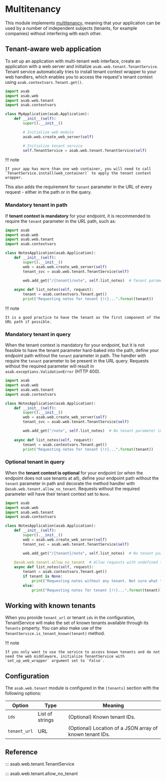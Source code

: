 # Multitenancy

This module implements [multitenancy](https://en.wikipedia.org/wiki/Multitenancy),
meaning that your application can be used by a number of independent subjects
(tenants, for example companies) without interfering with each other.


## Tenant-aware web application

To set up an application with multi-tenant web interface, create an application with a web server and initialize `asab.web.tenant.TenantService`.
Tenant service automatically tries to install tenant context wrapper to your web handlers, which enables you to access the request's tenant context using `asab.contextvars.Tenant.get()`.

```python
import asab
import asab.web
import asab.web.tenant
import asab.contextvars

class MyApplication(asab.Application):
	def __init__(self):
		super().__init__()

		# Initialize web module
		asab.web.create_web_server(self)

		# Initialize tenant service
		self.TenantService = asab.web.tenant.TenantService(self)
```

!!! note

	If your app has more than one web container, you will need to call `TenantService.install(web_container)` to apply the tenant context wrapper.

This also adds the requirement for `tenant` parameter in the URL of every request - either in the path or in the query.


### Mandatory tenant in path

If **tenant context is mandatory** for your endpoint, it is recommended to require the `tenant` parameter in the URL path, such as:

```python
import asab
import asab.web
import asab.web.tenant
import asab.contextvars

class NotesApplication(asab.Application):
	def __init__(self):
		super().__init__()
		web = asab.web.create_web_server(self)
		tenant_svc = asab.web.tenant.TenantService(self)

		web.add_get("/{tenant}/note", self.list_notes)  # Tenant parameter required in path
        
	async def list_notes(self, request):
		tenant = asab.contextvars.Tenant.get()
		print("Requesting notes for tenant {!r}...".format(tenant))
```

!!! note

	It is a good practice to have the tenant as the first component of the URL path if possible.


### Mandatory tenant in query

When the tenant context is mandatory for your endpoint, but it is not feasible to have the tenant parameter hard-baked into the path, define your endpoint path without the `tenant` parameter in path.
The handler with require the `tenant` parameter to be present in the URL query.
Requests without the required parameter will result in `asab.exceptions.ValidationError` (HTTP 400).

```python
import asab
import asab.web
import asab.web.tenant
import asab.contextvars

class NotesApplication(asab.Application):
	def __init__(self):
		super().__init__()
		web = asab.web.create_web_server(self)
		tenant_svc = asab.web.tenant.TenantService(self)

		web.add_get("/note", self.list_notes)  # No tenant parameter in path!
        
	async def list_notes(self, request):
		tenant = asab.contextvars.Tenant.get()
		print("Requesting notes for tenant {!r}...".format(tenant))
```


### Optional tenant in query

When the **tenant context is optional** for your endpoint (or when the endpoint does not use tenants at all), define your endpoint path without the `tenant` parameter in path and decorate the method handler with `@asab.web.tenant.allow_no_tenant`.
Requests without the required parameter will have their tenant context set to `None`.

```python
import asab
import asab.web
import asab.web.tenant
import asab.contextvars

class NotesApplication(asab.Application):
	def __init__(self):
		super().__init__()
		web = asab.web.create_web_server(self)
		tenant_svc = asab.web.tenant.TenantService(self)

		web.add_get("/{tenant}/note", self.list_notes)  # No tenant parameter in path!
        
	@asab.web.tenant.allow_no_tenant  # Allow requests with undefined tenant!
	async def list_notes(self, request):
		tenant = asab.contextvars.Tenant.get()
		if tenant is None:
			print("Requesting notes without any tenant. Not sure what to do...")
		else:
			print("Requesting notes for tenant {!r}...".format(tenant))
```


## Working with known tenants

When you provide `tenant_url` or tenant `ids` in the configuration, TenantService will make the set of known tenants available through its `Tenants` property.
You can also make use of the `TenantService.is_tenant_known(tenant)` method.


!!! note

    If you only want to use the service to access known tenants and do not need the web middleware, initialize TenantService with `set_up_web_wrapper` argument set to `False`.


## Configuration

The `asab.web.tenant` module is configured in the `[tenants]` section with the following options:

| Option       | Type            | Meaning                                                  |
|--------------|-----------------|----------------------------------------------------------|
| `ids`        | List of strings | (Optional) Known tenant IDs.                             |
| `tenant_url` | URL             | (Optional) Location of a JSON array of known tenant IDs. |


## Reference

::: asab.web.tenant.TenantService

::: asab.web.tenant.allow_no_tenant
